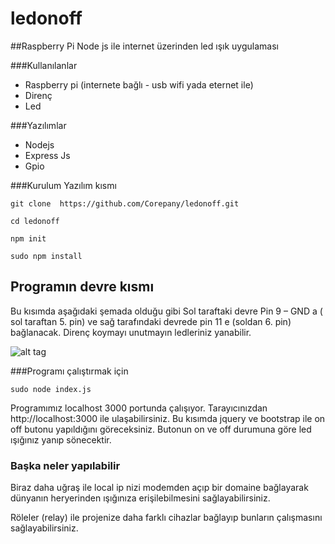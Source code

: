 # ledonoff

##Raspberry Pi Node js ile internet üzerinden led ışık uygulaması

###Kullanılanlar
- Raspberry pi (internete bağlı - usb wifi yada eternet ile)
- Direnç
- Led

###Yazılımlar 
- Nodejs 
- Express Js 
- Gpio

###Kurulum Yazılım kısmı

```
git clone  https://github.com/Corepany/ledonoff.git

cd ledonoff

npm init

sudo npm install
```

## Programın devre kısmı

Bu kısımda aşağıdaki şemada olduğu gibi Sol taraftaki devre Pin 9 – GND a ( sol taraftan 5. pin) ve sağ tarafındaki devrede pin 11 e (soldan 6. pin) bağlanacak. Direnç koymayı unutmayın ledleriniz yanabilir.

![alt tag](http://blog.corepany.com/wp-content/uploads/2015/08/raspberry-pi-led.png)

###Programı çalıştırmak için

```sudo node index.js```

Programımız localhost 3000 portunda çalışıyor. Tarayıcınızdan http://localhost:3000 ile ulaşabilirsiniz. Bu kısımda jquery ve bootstrap ile on off butonu yapıldığını göreceksiniz. Butonun on ve off durumuna göre led ışığınız yanıp sönecektir. 

### Başka neler yapılabilir
Biraz daha uğraş ile local ip nizi modemden açıp bir domaine bağlayarak dünyanın heryerinden ışığınıza erişilebilmesini sağlayabilirsiniz. 

Röleler (relay) ile projenize daha farklı cihazlar bağlayıp bunların çalışmasını sağlayabilirsiniz.

